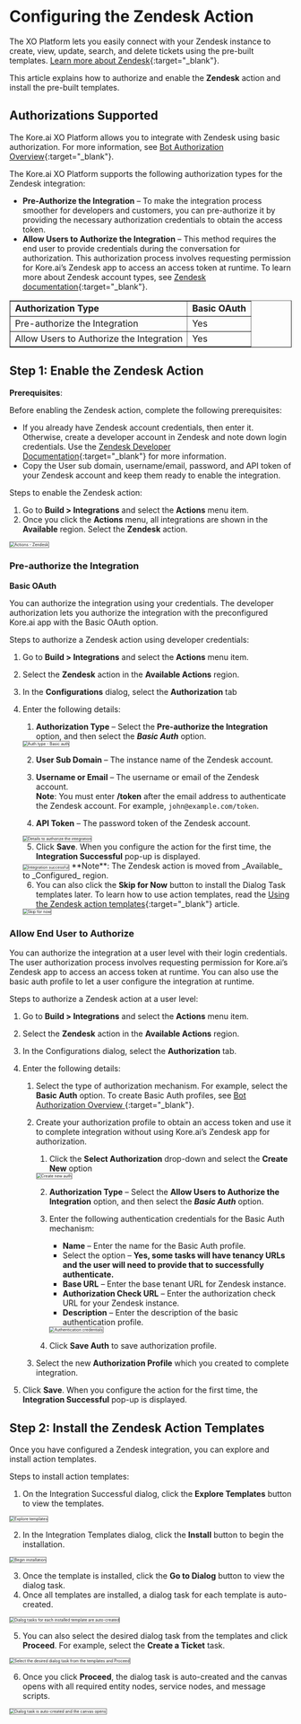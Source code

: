 # **Configuring the Zendesk Action**

The XO Platform lets you easily connect with your Zendesk instance to create, view, update, search, and delete tickets using the pre-built templates. [Learn more about Zendesk](https://developer.zendesk.com/documentation/){:target="_blank"}.

This article explains how to authorize and enable the **Zendesk** action and install the pre-built templates.


## Authorizations Supported

The Kore.ai XO Platform allows you to integrate with Zendesk using basic authorization. For more information, see [Bot Authorization Overview](../../../../dev-tools/bot-authentication){:target="_blank"}.

The Kore.ai XO Platform supports the following authorization types for the Zendesk integration:

* **Pre-Authorize the Integration** – To make the integration process smoother for developers and customers, you can pre-authorize it by providing the necessary authorization credentials to obtain the access token.
* **Allow Users to Authorize the Integration** – This method requires the end user to provide credentials during the conversation for authorization. This authorization process involves requesting permission for Kore.ai’s Zendesk app to access an access token at runtime. To learn more about Zendesk account types, see [Zendesk documentation](https://developer.zendesk.com/documentation/){:target="_blank"}.

<table border="1">
  <tr>
   <td>
<strong>Authorization Type</strong>
   </td>
   <td><strong>Basic OAuth</strong>
   </td>
  </tr>
  <tr>
   <td>Pre-authorize the Integration
   </td>
   <td>Yes
   </td>
  </tr>
  <tr>
   <td>Allow Users to Authorize the Integration
   </td>
   <td>Yes
   </td>
  </tr>
</table>



## Step 1: Enable the Zendesk Action 

**Prerequisites**:

Before enabling the Zendesk action, complete the following prerequisites:

* If you already have Zendesk account credentials, then enter it. Otherwise, create a developer account in Zendesk and note down login credentials. Use the [Zendesk Developer Documentation](https://developer.zendesk.com/documentation/){:target="_blank"} for more information.
* Copy the User sub domain, username/email, password, and API token of your Zendesk account and keep them ready to enable the integration.

Steps to enable the Zendesk action:

1. Go to **Build > Integrations** and select the **Actions** menu item.
2. Once you click the **Actions** menu, all integrations are shown in the **Available** region. Select the **Zendesk** action.  
<img src="../images/zendesk-action-img1.png" alt="Actions - Zendesk" title="Actions - Zendesk" style="border: 1px solid gray;zoom:50%;"/>


### Pre-authorize the Integration

**Basic OAuth**

You can authorize the integration using your credentials. The developer authorization lets you authorize the integration with the preconfigured Kore.ai app with the Basic OAuth option.

Steps to authorize a Zendesk action using developer credentials:

1. Go to **Build > Integrations** and select the **Actions** menu item.
2. Select the **Zendesk** action in the **Available Actions** region.
3. In the **Configurations** dialog, select the **Authorization** tab 
4. Enter the following details:
    1. **Authorization Type** – Select the **Pre-authorize the Integration** option, and then select the **_Basic Auth_** option.  
    <img src="../images/zendesk-action-img2.png" alt="Auth type - Basic auth" title="Auth type - Basic auth" style="border: 1px solid gray;zoom:50%;"/>

    2. **User Sub Domain** – The instance name of the Zendesk account.
    3. **Username or Email** – The username or email of the Zendesk account.  
        **Note**: You must enter **/token** after the email address to authenticate the Zendesk account. For example, `john@example.com/token`.

    4. **API Token** – The password token of the Zendesk account.  
    <img src="../images/zendesk-action-img3.png" alt="Details to authorize the integration" title="Details to authorize the integration" style="border: 1px solid gray;zoom:50%;"/>

    5. Click **Save**. When you configure the action for the first time, the **Integration Successful**  pop-up is displayed.  
    <img src="../images/zendesk-action-img4.png" alt="Integration successful" title="Integration successful" style="border: 1px solid gray;zoom:50%;"/>  
    **Note**: The Zendesk action is moved from _Available_ to _Configured_ region.

    6. You can also click the **Skip for Now** button to install the Dialog Task templates later. To learn how to use action templates, read the [Using the Zendesk action templates](../using-the-zendesk-action-templates/){:target="_blank"} article.  
    <img src="../images/zendesk-action-img5.png" alt="Skip for now" title="Skip for now" style="border: 1px solid gray;zoom:50%;"/>  


### Allow End User to Authorize

You can authorize the integration at a user level with their login credentials. The user authorization process involves requesting permission for Kore.ai’s Zendesk app to access an access token at runtime. You can also use the basic auth profile to let a user configure the integration at runtime.

Steps to authorize a Zendesk action at a user level:

1. Go to **Build > Integrations** and select the **Actions** menu item.
2. Select the **Zendesk** action in the **Available Actions** region.
3. In the Configurations dialog, select the **Authorization** tab.
4. Enter the following details:
    1. Select the type of authorization mechanism. For example, select the **Basic Auth** option. To create Basic Auth profiles, see [Bot Authorization Overview ](../../../../dev-tools/bot-authentication){:target="_blank"}.
    2. Create your authorization profile to obtain an access token and use it to complete integration without using Kore.ai’s Zendesk app for authorization.
        1. Click the **Select Authorization** drop-down and select the **Create New** option  
        <img src="../images/zendesk-action-img6.png" alt="Create new auth" title="Create new auth" style="border: 1px solid gray;zoom:50%;"/>

        2. **Authorization Type** – Select the **Allow Users to Authorize the Integration** option, and then select the **_Basic Auth_** option.
        3. Enter the following authentication credentials for the Basic Auth mechanism:
            * **Name** – Enter the name for the Basic Auth profile.
            * Select the option – **Yes, some tasks will have tenancy URLs and the user will need to provide that to successfully authenticate.**
            * **Base URL** – Enter the base tenant URL for Zendesk instance.
            * **Authorization Check URL** – Enter the authorization check URL for your Zendesk instance.
            * **Description** – Enter the description of the basic authentication profile.  
            <img src="../images/zendesk-action-img7.png" alt="Authentication credentials" title="Authentication credentials" style="border: 1px solid gray;zoom:50%;"/>

        4.  Click **Save Auth** to save authorization profile.

    3. Select the new **Authorization Profile** which you created to complete integration.
     
5. Click **Save**. When you configure the action for the first time, the **Integration Successful**  pop-up is displayed.

## Step 2: Install the Zendesk Action Templates

Once you have configured a Zendesk integration, you can explore and install action templates.

Steps to install action templates:

1. On the Integration Successful dialog, click the **Explore Templates** button to view the templates.  
<img src="../images/zendesk-action-img8.png" alt="Explore templates" title="Explore templates" style="border: 1px solid gray;zoom:50%;"/>

2. In the Integration Templates dialog, click the **Install** button to begin the installation.  
<img src="../images/zendesk-action-img9.png" alt="Begin installation" title="Begin installation" style="border: 1px solid gray;zoom:50%;"/>

3. Once the template is installed, click the **Go to Dialog** button to view the dialog task.
4. Once all templates are installed, a dialog task for each template is auto-created.  
<img src="../images/zendesk-action-img10.png" alt="Dialog tasks for each installed template are auto-created" title="Dialog tasks for each installed template are auto-created" style="border: 1px solid gray;zoom:50%;"/>

5. You can also select the desired dialog task from the templates and click **Proceed**. For example, select the **Create a Ticket** task.  
<img src="../images/zendesk-action-img11.png" alt="Select the desired dialog task from the templates and Proceed" title="Select the desired dialog task from the templates and Proceed" style="border: 1px solid gray;zoom:50%;"/>

6. Once you click **Proceed**, the dialog task is auto-created and the canvas opens with all required entity nodes, service nodes, and message scripts.  
<img src="../images/zendesk-action-img12.png" alt="Dialog task is auto-created and the canvas opens" title="Dialog task is auto-created and the canvas opens" style="border: 1px solid gray;zoom:50%;"/>
